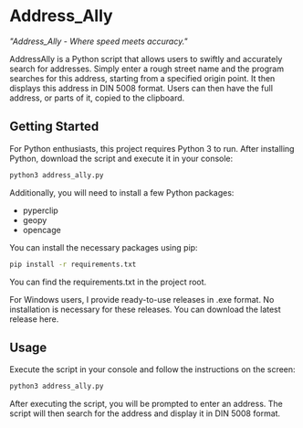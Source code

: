 # Address_Ally

_"Address_Ally - Where speed meets accuracy."_

AddressAlly is a Python script that allows users to swiftly and accurately search for addresses. Simply enter a rough street name and the program searches for this address, starting from a specified origin point. It then displays this address in DIN 5008 format. Users can then have the full address, or parts of it, copied to the clipboard.

## Getting Started

For Python enthusiasts, this project requires Python 3 to run. After installing Python, download the script and execute it in your console:

```bash
python3 address_ally.py
```

Additionally, you will need to install a few Python packages:

- pyperclip
- geopy
- opencage

You can install the necessary packages using pip:

```bash
pip install -r requirements.txt
```
You can find the requirements.txt in the project root.

For Windows users, I provide ready-to-use releases in .exe format. No installation is necessary for these releases. You can download the latest release here.

## Usage

Execute the script in your console and follow the instructions on the screen:

```bash
python3 address_ally.py
```

After executing the script, you will be prompted to enter an address. The script will then search for the address and display it in DIN 5008 format.
